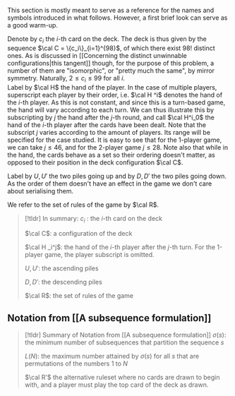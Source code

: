 This section is mostly meant to serve as a reference for the names and symbols introduced in what follows. However, a first brief look can serve as a good warm-up.   

Denote by $c_i$ the $i$-th card on the deck. The deck is thus given by the sequence $\cal C = \{c_i\}_{i=1}^{98}$, of which there exist $98!$ distinct ones. As is discussed in [[Concerning the distinct unwinnable configurations|this tangent]] though, for the purpose of this problem, a number of them are "isomorphic", or "pretty much the same", by mirror symmetry. Naturally, $2\leq c_i\leq99$ for all $i$.   
Label by $\cal H$ the hand of the player. In the case of multiple players, superscript each player by their order, i.e. $\cal H ^i$ denotes the hand of the $i$-th player. As this is not constant, and since this is a turn-based game, the hand will vary according to each turn. We can thus illustrate this by subscripting by $j$ the hand after the $j$-th round, and call $\cal H^i_0$ the hand of the $i$-th player after the cards have been dealt. Note that the subscript $j$ varies according to the amount of players. Its range will be specified for the case studied. It is easy to see that for the 1-player game,  we can take $j \leq 46$, and for the 2-player game $j\leq 28$. Note also that while in the hand, the cards behave as a set so their ordering doesn't matter, as opposed to their position in the deck configuration $\cal C$. 
 
Label by $U,U'$ the two piles going up and by $D,D'$ the two piles going down. As the order of them doesn't have an effect in the game we don't care about serialising them. 

We refer to the set of rules of the game by $\cal R$.


>[!tldr] In summary:
>$c_i$ : the $i$-th card on the deck
>
>$\cal C$: a configuration of the deck
>
>$\cal H _i^j$: the hand of the $i$-th player after the $j$-th turn. For the 1-player game, the player subscript is omitted. 
>
>$U,U'$: the ascending piles
>
>$D,D'$: the descending piles
>
>$\cal R$: the set of rules of the game



## Notation from [[A subsequence formulation]]

>[!tldr] Summary of Notation from [[A subsequence formulation]]
> $\sigma(s)$:  the minimum number of subsequences that partition the sequence $s$
> 
> $L(N)$: the maximum number attained by $\sigma(s)$ for all $s$ that are permutations of the numbers $1$ to $N$
> 
> $\cal R'$ the alternative ruleset where no cards are drawn to begin with, and a player must play the top card of the deck as drawn. 
